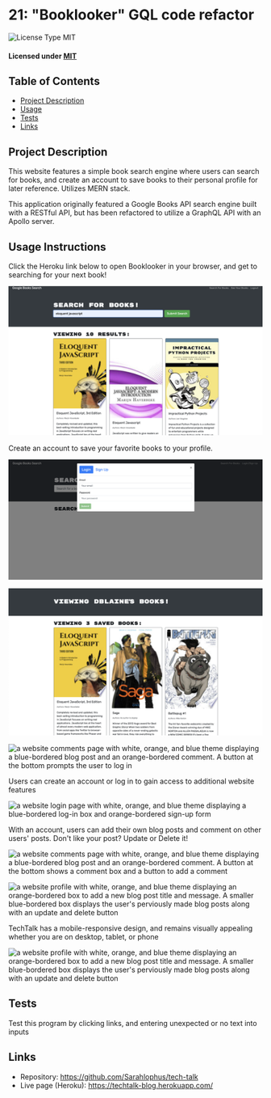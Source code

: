 # 21: "Booklooker" GQL code refactor

![License Type MIT](https://img.shields.io/badge/License-MIT-blueviolet.svg)

#### Licensed under [MIT](LICENSE)

## Table of Contents

- [Project Description](#project-description)
- [Usage](#usage-instructions)
- [Tests](#tests)
- [Links](#links)

## Project Description

This website features a simple book search engine where users can search for books, and create an account to save books to their personal profile for later reference. Utilizes MERN stack.

This application originally featured a Google Books API search engine built with a RESTful API, but has been refactored to utilize a GraphQL API with an Apollo server.

## Usage Instructions

Click the Heroku link below to open Booklooker in your browser, and get to searching for your next book!

![a dark grey and white website displaying a search bar with the title 'Eloquent Javascript' and related search results](images/BL-search.png)

Create an account to save your favorite books to your profile.

![a dark grey and white website displaying a login pop-up](images/BL-login.png)

![a dark grey and white website displaying a login pop-up](images/BL-saved.png)

![a website comments page with white, orange, and blue theme displaying a blue-bordered blog post and an orange-bordered comment. A button at the bottom prompts the user to log in](public/img/techTalk-comment1.png)

Users can create an account or log in to gain access to additional website features

![a website login page with white, orange, and blue theme displaying a blue-bordered log-in box and orange-bordered sign-up form](public/img/techTalk-login.png)

With an account, users can add their own blog posts and comment on other users' posts. Don't like your post? Update or Delete it!

![a website comments page with white, orange, and blue theme displaying a blue-bordered blog post and an orange-bordered comment. A button at the bottom shows a comment box and a button to add a comment](public/img/techTalk-comment2.png)

![a website profile with white, orange, and blue theme displaying an orange-bordered box to add a new blog post title and message. A smaller blue-bordered box displays the user's perviously made blog posts along with an update and delete button](public/img/techTalk-profile.png)

TechTalk has a mobile-responsive design, and remains visually appealing whether you are on desktop, tablet, or phone

![a website profile with white, orange, and blue theme displaying an orange-bordered box to add a new blog post title and message. A smaller blue-bordered box displays the user's perviously made blog posts along with an update and delete button](public/img/techTalk-mobile.png)

## Tests

Test this program by clicking links, and entering unexpected or no text into inputs

## Links

- Repository: https://github.com/Sarahlophus/tech-talk
- Live page (Heroku): https://techtalk-blog.herokuapp.com/
